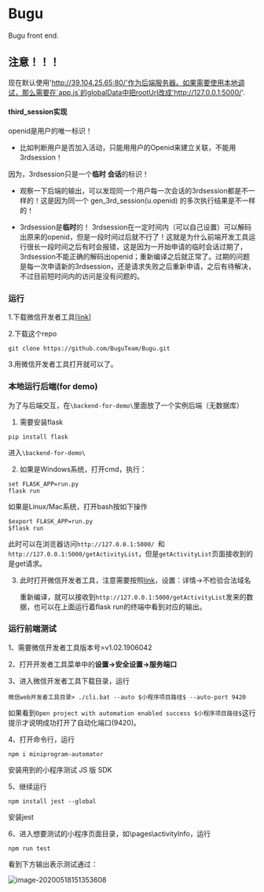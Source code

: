 # Bugu

Bugu front end.

## 注意！！！

现在默认使用'http://39.104.25.65:80/'作为后端服务器。如果需要使用本地调试，那么需要在`app.js`的globalData中把rootUrl改成'http://127.0.0.1:5000/'.

#### third_session实现

openid是用户的唯一标识！

- 比如判断用户是否加入活动，只能用用户的Openid来建立关联，不能用3rdsession！

因为，3rdsession只是一个**临时** **会话**的标识！

- 观察一下后端的输出，可以发现同一个用户每一次会话的3rdsession都是不一样的！这是因为同一个 gen_3rd_session(u.openid) 的多次执行结果是不一样的！

- 3rdsession是**临时**的！ 3rdsession在一定时间内（可以自己设置）可以解码出原来的openid，但是一段时间过后就不行了！这就是为什么前端开发工具运行很长一段时间之后有时会报错，这是因为一开始申请的临时会话过期了，3rdsession不能正确的解码出openid；重新编译之后就正常了。过期的问题是每一次申请新的3rdsession，还是请求失败之后重新申请，之后有待解决，不过目前短时间内的访问是没有问题的。

### 运行

1.下载微信开发者工具[[link](https://developers.weixin.qq.com/miniprogram/dev/devtools/download.html)]

2.下载这个repo

```
git clone https://github.com/BuguTeam/Bugu.git
```

3.用微信开发者工具打开就可以了。



### 本地运行后端(for demo)

为了与后端交互，在`\backend-for-demo\`里面放了一个实例后端（无数据库）



1. 需要安装flask

```
pip install flask
```

进入`\backend-for-demo\`

2. 如果是Windows系统，打开cmd，执行：

```
set FLASK_APP=run.py
flask run
```

如果是Linux/Mac系统，打开bash按如下操作

```
$export FLASK_APP=run.py
$flask run
```

此时可以在浏览器访问`http://127.0.0.1:5000/ `和`http://127.0.0.1:5000/getActivityList`，但是`getActivityList`页面接收到的是get请求。



3. 此时打开微信开发者工具，注意需要按照[link]( https://blog.csdn.net/qq506930427/article/details/99972670 )，设置：详情->不检验合法域名

   重新编译，就可以接收到`http://127.0.0.1:5000/getActivityList`发来的数据，也可以在上面运行着flask run的终端中看到对应的输出。

### 运行前端测试

1、需要微信开发者工具版本号>v1.02.1906042

2、打开开发者工具菜单中的**设置->安全设置->服务端口**

3、进入微信开发者工具下载目录，运行

```
微信web开发者工具目录> ./cli.bat --auto $小程序项目路径$ --auto-port 9420
```

如果看到`Open project with automation enabled success $小程序项目路径$`这行提示才说明成功打开了自动化端口(9420)。

4、打开命令行，运行

```
npm i miniprogram-automator
```

安装用到的小程序测试 JS 版 SDK

5、继续运行

```
npm install jest --global
```

安装jest

6、进入想要测试的小程序页面目录，如\pages\activityInfo，运行

```
npm run test
```

看到下方输出表示测试通过：

![image-20200518151353608](C:\Users\SRB\AppData\Roaming\Typora\typora-user-images\image-20200518151353608.png)